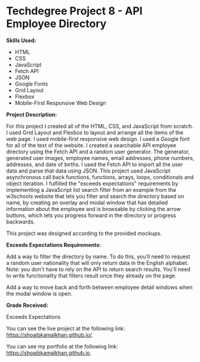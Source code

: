 # Techdegree Project 8 - API Employee Directory

**Skills Used:**

- HTML
- CSS
- JavaScript
- Fetch API
- JSON
- Google Fonts
- Grid Layout
- Flexbox
- Mobile-First Responsive Web Design

**Project Description:**

For this project I created all of the HTML, CSS, and JavaScript from scratch. I used Grid Layout and Flexbox to layout and arrange all the items of the web page. I used mobile-first responsive web design. I used a Google font for all of the text of the website. I created a searchable API employee directory using the Fetch API and a random user generator. The generator, generated user images, employee names, email addresses, phone numbers, addresses, and date of births. I used the Fetch API to import all the user data and parse that data using JSON. This project used JavaScript asynchronous call back functions, functions, arrays, loops, conditionals and object iteration. I fulfilled the "exceeds expectations" requirements by implementing a JavaScript list search filter from an example from the w3schools website that lets you filter and search the directory based on name, by creating an overlay and modal window that has detailed information about the employee and is browsable by clicking the arrow buttons, which lets you progress forward in the directory or progress backwards.

This project was designed according to the provided mockups.

**Exceeds Expectations Requirements:**

Add a way to filter the directory by name. To do this, you’ll need to request a random user nationality that will only return data in the English alphabet. Note: you don't have to rely on the API to return search results. You'll need to write functionality that filters result once they already on the page.

Add a way to move back and forth between employee detail windows when the modal window is open.

**Grade Received:**

Exceeds Expectations

You can see the live project at the following link: https://shoaibkamalkhan.github.io/.

You can see my portfolio at the following link: https://shoaibkamalkhan.github.io.

